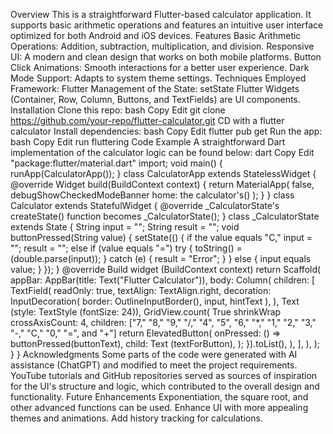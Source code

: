 Overview
 This is a straightforward Flutter-based calculator application. It supports basic arithmetic operations and features an intuitive user interface optimized for both Android and iOS devices.
 Features
 Basic Arithmetic Operations: Addition, subtraction, multiplication, and division.
 Responsive UI: A modern and clean design that works on both mobile platforms. Button Click Animations: Smooth interactions for a better user experience.
 Dark Mode Support: Adapts to system theme settings.
 Techniques Employed Framework: Flutter
 Management of the State: setState Flutter Widgets (Container, Row, Column, Buttons, and TextFields) are UI components. Installation
 Clone this repo:
 bash
 Copy
 Edit
 git clone https://github.com/your-repo/flutter-calculator.git
 CD with a flutter calculator Install dependencies:
 bash
 Copy
 Edit
 flutter pub get
 Run the app:
 bash
 Copy
 Edit
 run fluttering Code Example
 A straightforward Dart implementation of the calculator logic can be found below: dart
 Copy
 Edit
 "package:flutter/material.dart" import; void main() {
  runApp(CalculatorApp());
 }
 class CalculatorApp extends StatelessWidget {
  @override
  Widget build(BuildContext context) {
    return MaterialApp(
      false, debugShowCheckedModeBanner      home: the calculator's()    );
  }
 }
 class Calculator extends StatefulWidget {
  @override
  _CalculatorState's createState() function becomes _CalculatorState(); }
 class _CalculatorState extends State<Calculator> {
  String input = "";
  String result = "";
  void buttonPressed(String value) {
    setState(() {
      if the value equals "C,"        input = "";
        result = "";
      else if (value equals "=")        try {
          toString() = (double.parse(input));        } catch (e) {
          result = "Error";
        }
      } else {
        input equals value;      }
    });
  }
  @override
  Build widget (BuildContext context)    return Scaffold(
      appBar: AppBar(title: Text("Flutter Calculator")),
      body: Column(
        children: <Widget>[
          TextField(
            readOnly: true,
            textAlign: TextAlign.right,
            decoration: InputDecoration(
              border: OutlineInputBorder(),
              input, hintText            ),
          ),
          Text (style: TextStyle (fontSize: 24)),          GridView.count(
            True shrinkWrap            crossAxisCount: 4,
            children: ["7," "8," "9," "/," "4", "5", "6," "*," "1," "2," "3," "-," "C," "0," "=", and "+"]              return ElevatedButton(
                onPressed: () => buttonPressed(buttonText),
                child: Text (textForButton),              );
            }).toList(),
          ),
        ],
      ),
    );
  }
 }
 Acknowledgments
 Some parts of the code were generated with AI assistance (ChatGPT) and modified to meet the project requirements.
 YouTube tutorials and GitHub repositories served as sources of inspiration for the UI's structure and logic, which contributed to the overall design and functionality. Future Enhancements
 Exponentiation, the square root, and other advanced functions can be used. Enhance UI with more appealing themes and animations. Add history tracking for calculations.


